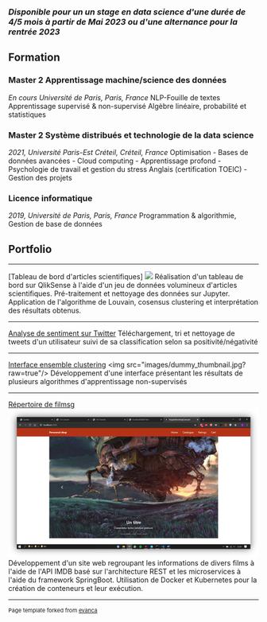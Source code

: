 ### *Disponible pour un un stage en data science d'une durée de 4/5 mois à partir de Mai 2023 ou d'une alternance pour la rentrée 2023*

## Formation

### Master 2 Apprentissage machine/science des données
_En cours Université de Paris, Paris, France_
NLP-Fouille de textes Apprentissage supervisé & non-supervisé
Algèbre linéaire, probabilité et statistiques

### Master 2 Système distribués et technologie de la data science
_2021, Université Paris-Est Créteil, Créteil, France_
Optimisation - Bases de données avancées - Cloud computing - Apprentissage profond - Psychologie de travail et gestion du stress Anglais (certification TOEIC) - Gestion des projets

### Licence informatique
_2019, Université de Paris, Paris, France_
Programmation & algorithmie, Gestion de base de données

## Portfolio

---

[Tableau de bord d'articles scientifiques]
<img src="images/tbd.jpg?raw=true"/>
Réalisation d'un tableau de bord sur QlikSense à l'aide d'un jeu de données volumineux d'articles scientifiques.
Pré-traitement et nettoyage des données sur Jupyter. Application de l'algorithme de Louvain, cosensus clustering et interprétation des résultats obtenus.

---

[Analyse de sentiment sur Twitter]([https://github.com/Heybatam/Twitter-sentiment-analysis])
Téléchargement, tri et nettoyage de tweets d'un utilisateur suivi de sa classification selon sa positivité/négativité

---

[Interface ensemble clustering]([http://example.com/](https://github.com/Heybatam/TER-Shiny))
<img src="images/dummy_thumbnail.jpg?raw=true"/> 
Développement d'une interface présentant les résultats de plusieurs algorithmes d'apprentissage non-supervisés

---

[Répertoire de filmsg]([https://github.com/Heybatam/M1-MovieApp])
<img src="images/movie.png?raw=true"/> 
Développement d'un site web regroupant les informations de divers films à l'aide de l'API IMDB basé sur l'architecture REST et les microservices à l'aide du framework SpringBoot.
Utilisation de Docker et Kubernetes pour la création de conteneurs et leur exécution.


---
<p style="font-size:11px">Page template forked from <a href="https://github.com/evanca/quick-portfolio">evanca</a></p>
<!-- Remove above link if you don't want to attibute -->
